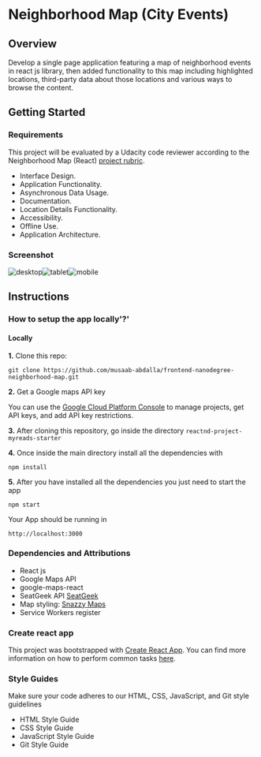 # Neighborhood Map (City Events)

## Overview

Develop a single page application featuring a map of neighborhood events in react js library, then added functionality to this map including highlighted locations, third-party data about those locations and various ways to browse the content.

## Getting Started

### Requirements

This project will be evaluated by a Udacity code reviewer according to the Neighborhood Map (React) [project rubric](https://review.udacity.com/#!/rubrics/1351/view).

- Interface Design.
- Application Functionality.
- Asynchronous Data Usage.
- Documentation.
- Location Details Functionality.
- Accessibility.
- Offline Use.
- Application Architecture.

### Screenshot

![desktop](https://raw.githubusercontent.com/musaab-abdalla/musaab-abdalla.github.io/master/frontend-nanodegree-neighborhood-map/screenshot/desktop.png 'Desktop')![tablet](https://raw.githubusercontent.com/musaab-abdalla/musaab-abdalla.github.io/master/frontend-nanodegree-neighborhood-map/screenshot/tablet.png 'Tablet')![mobile](https://raw.githubusercontent.com/musaab-abdalla/musaab-abdalla.github.io/master/frontend-nanodegree-neighborhood-map/screenshot/mobile.png 'Mobile')

## Instructions

### How to setup the app locally'?'

#### Locally

**1.** Clone this repo:

```git
git clone https://github.com/musaab-abdalla/frontend-nanodegree-neighborhood-map.git
```

**2.** Get a Google maps API key

You can use the [Google Cloud Platform Console](https://console.cloud.google.com/google/maps-apis) to manage projects, get API keys, and add API key restrictions.

**3.** After cloning this repository, go inside the directory `reactnd-project-myreads-starter`

**4.** Once inside the main directory install all the dependencies with

```npm
npm install
```

**5.** After you have installed all the dependencies you just need to start the app

```npm
npm start
```

Your App should be running in

```localhost
http://localhost:3000
```

### Dependencies and Attributions

- React js
- Google Maps API
- google-maps-react
- SeatGeek API [SeatGeek](https://seatgeek.com)
- Map styling: [Snazzy Maps](https://snazzymaps.com/style/30/cobalt)
- Service Workers register

### Create react app

This project was bootstrapped with [Create React App](https://github.com/facebookincubator/create-react-app). You can find more information on how to perform common tasks [here](https://github.com/facebookincubator/create-react-app/blob/master/packages/react-scripts/template/README.md).

### Style Guides

Make sure your code adheres to our HTML, CSS, JavaScript, and Git style guidelines

- HTML Style Guide
- CSS Style Guide
- JavaScript Style Guide
- Git Style Guide

